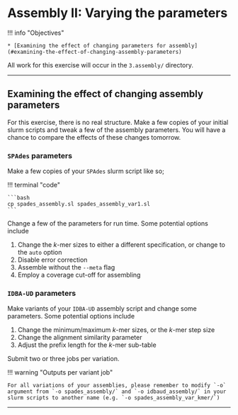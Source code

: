 # Assembly II: Varying the parameters

!!! info "Objectives"

    * [Examining the effect of changing parameters for assembly](#examining-the-effect-of-changing-assembly-parameters)

All work for this exercise will occur in the `3.assembly/` directory.

---

## Examining the effect of changing assembly parameters

For this exercise, there is no real structure. Make a few copies of your initial slurm scripts and tweak a few of the assembly parameters. You will have a chance to compare the effects of these changes tomorrow.

### `SPAdes` parameters

Make a few copies of your `SPAdes` slurm script like so;

!!! terminal "code"

    ```bash
    cp spades_assembly.sl spades_assembly_var1.sl
    ```

Change a few of the parameters for run time. Some potential options include

1. Change the *k*-mer sizes to either a different specification, or change to the `auto` option
1. Disable error correction
1. Assemble without the `--meta` flag
1. Employ a coverage cut-off for assembling

### `IDBA-UD` parameters

Make variants of your `IDBA-UD` assembly script and change some parameters. Some potential options include

1. Change the minimum/maximum *k*-mer sizes, or the *k*-mer step size
1. Change the alignment similarity parameter
1. Adjust the prefix length for the *k*-mer sub-table 

Submit two or three jobs per variation.

!!! warning "Outputs per variant job"

    For all variations of your assemblies, please remember to modify `-o` argument from `-o spades_assembly/` and `-o idbaud_assembly/` in your slurm scripts to another name (e.g. `-o spades_assembly_var_kmer/`)

---
